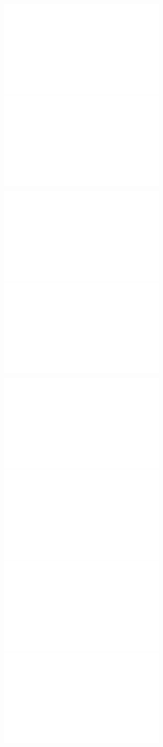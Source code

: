 
<!--
**robelsharma/robelsharma** is a ✨ _special_ ✨ repository because its `README.md` (this file) appears on your GitHub profile.

Here are some ideas to get you started:

- 🔭 I’m currently working on ...
- 🌱 I’m currently learning ...
- 👯 I’m looking to collaborate on ...
- 🤔 I’m looking for help with ...
- 💬 Ask me about ...
- 📫 How to reach me: ...
- 😄 Pronouns: ...
- ⚡ Fun fact: ...
-->

![](https://raw.githubusercontent.com/robelsharma/statistics/master/generated/overview.svg#gh-dark-mode-only)
![](https://raw.githubusercontent.com/robelsharma/statistics/master/generated/overview.svg#gh-light-mode-only)

![](https://raw.githubusercontent.com/robelsharma/statistics/master/generated/languages.svg#gh-dark-mode-only)
![](https://raw.githubusercontent.com/robelsharma/statistics/master/generated/languages.svg#gh-light-mode-only)

<a href="https://github.com/robelsharma/statistics">
<img src="https://github.com/robelsharma/statistics/blob/master/generated/overview.svg#gh-dark-mode-only" />
<img src="https://github.com/robelsharma/statistics/blob/master/generated/languages.svg#gh-dark-mode-only" />
<img src="https://github.com/robelsharma/statistics/blob/master/generated/overview.svg#gh-light-mode-only" />
<img src="https://github.com/robelsharma/statistics/blob/master/generated/languages.svg#gh-light-mode-only" />
</a>


